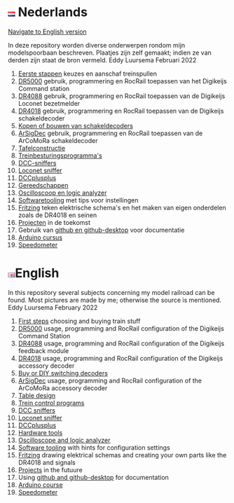 # ![Nederlandse vlag](./images/nl.gif) Nederlands

[Navigate to English version](#English)

In deze repository worden diverse onderwerpen rondom mijn modelspoorbaan beschreven. Plaatjes zijn zelf gemaakt; indien ze van derden zijn staat de bron vermeld.
Eddy Luursema Februari 2022

1. [Eerste stappen](/FirstSteps/README.md) keuzes en aanschaf treinspullen
2. [DR5000](/DR5000/README.md) gebruik, programmering en RocRail toepassen van het Digikeijs Command station
3. [DR4088](/DR4088/README.md) gebruik, programmering en RocRail toepassen van de Digikeijs Loconet bezetmelder
4. [DR4018](/DR4018/README.md) gebruik, programmering en RocRail toepassen van de Digikeijs schakeldecoder     
5. [Kopen of bouwen van schakeldecoders](/BuyorDIYSignaldecoders/README.md)
6. [ArSigDec](/DCCNext/README.md) gebruik, programmering en RocRail toepassen van de ArCoMoRa schakeldecoder     
7. [Tafelconstructie](/Table/README.md)
8. [Treinbesturingsprogramma's](/TrainControl/README.md)
9. [DCC-sniffers](./DCCsniffers/README.md)
10. [Loconet sniffer](./Loconet/README.md)
11. [DCCplusplus](./DCCplusplus/README.md)
12. [Gereedschappen](./Hardwaretooling/README.md)
13. [Oscilloscoop en logic analyzer](./OscilloscopeLogicAnalyzer/README.md)
14. [Softwaretooling](./Softwaretooling.md) met tips voor instellingen
15. [Fritzing](./Fritzing/README.md) teken elektrische schema's en het maken van eigen onderdelen zoals de DR4018 en seinen
16. [Projecten](./Projects.md) in de toekomst
17. Gebruik van [github en github-desktop](/Github/README.md) voor documentatie
18. [Arduino cursus](/ArduinoCourse/README.md)
19. [Speedometer](/Speedometer/READ.me)

# ![English flag](./images/gb.gif)English

In this repository several subjects concerning my model railroad can be found. Most pictures are made by me; otherwise the source is mentioned.
Eddy Luursema  February 2022

1. [First steps](/FirstSteps/README.md#English) choosing and buying train stuff  
2. [DR5000](/DR5000/README.md#English) usage, programming and RocRail configuration of the Digikeijs Command Station
3. [DR4088](/DR4088/README.md#English) usage, programming and RocRail configuration of the Digikeijs feedback module
4. [DR4018](/DR4018/README.md#English) usage, programming and RocRail configuration of the Digikeijs accessory decoder   
5. [Buy or DIY  switching decoders](/BuyorDIYSignaldecoders/README.md#English)
6. [ArSigDec](/DCCNext/README.md#English) usage, programming and RocRail configuration of the ArCoMoRa accessory decoder     
7. [Table design](/Table/README.md#English)
8. [Trein control programs](/TrainControl/README.md)
9. [DCC sniffers](./DCCsniffers/README.md#English)
10. [Loconet sniffer](./Loconet/README.md)
11. [DCCplusplus](./DCCplusplus/README.md#English)
12. [Hardware tools](./Hardwaretooling/README.md#English)
13. [Oscilloscope and logic analyzer](./OscilloscopeLogicAnalyzer/README.md)
14. [Software tooling](./Softwaretooling.md#English) with hints for configuration settings
15. [Fritzing](./Fritzing/README.md#English) drawing elektrical schemas and creating your own parts like the DR4018 and signals
16. [Projects](./Projects.md#English) in the futuure
17. Using [github and github-desktop](/Github/README.md#English) for documentation
18. [Arduino course](/ArduinoCourse/README.md#English)
19. [Speedometer](/Speedometer/READ.me)
